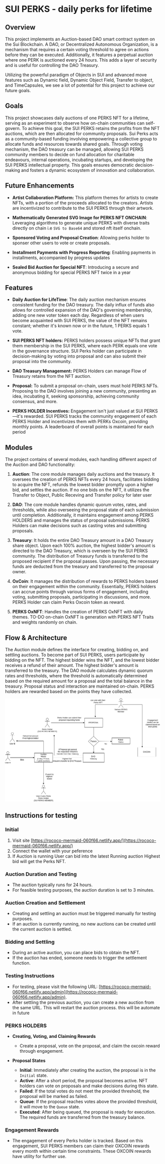 # SUI PERKS - daily perks for lifetime

## Overview

This project implements an Auction-based DAO smart contract system on the Sui Blockchain. A DAO, or Decentralized Autonomous Organization, is a mechanism that requires a certain voting threshold to agree on actions before they can be executed. Additionally, it features a perpetual auction where one PERK is auctioned every 24 hours. This adds a layer of security and is useful for controlling the DAO Treasury.

Utilizing the powerful paradigm of Objects in SUI and advanced move features such as Dynamic field, Dynamic Object Field, Transfer to object, and TimeCapsules, we see a lot of potential for this project to achieve our future goals. 

## Goals 

This project showcases daily auctions of one PERKS NFT for a lifetime, serving as an experiment to observe how on-chain communities can self-govern. To achieve this goal, the SUI PERKS retains the profits from the NFT auctions, which are then allocated for community proposals. Sui Perks acts as a community-based funding involving empowering a collective group  to allocate funds and resources towards shared goals. Through voting mechanism, the DAO treasury can be managed, allowing SUI PERKS community members to decide on fund allocation for charitable endeavours, internal operations, incubating startups, and developing the SUI PERKS intellectual property. This goals ensures democratic decision-making and fosters a dynamic ecosystem of innovation and collaboration.

## Future Enhancements

- **Artist Collaboration Platform:** This platform themes for artists to create NFTs, with a portion of the proceeds allocated to the creators. Artists are incentivized to contribute to the SUI PERKS through their artwork.

- **Mathematically Generated SVG Image for PERKS NFT ONCHAIN**:  Leveraging algorithms to generate unique PERKS with diverse traits directly on chain i.e `SVG to Base64` and stored nft itself onchain.

- **Sponsored Voting and Proposal Creation**: Allowing perks holder to sponser other users to vote or create proposals.

- **Installment Payments with Progress Reporting**: Enabling payments in installments, accompanied by progress updates

- **Sealed Bid Auction for Special NFT**: Introducing a secure and anonymous bidding for special PERKS NFT twice in a year 


## Features 

- **Daily Auction for LifeTime**:  The daily auction mechanism ensures consistent funding for the DAO treasury. The daily influx of funds also allows for controlled expansion of the DAO's governing membership, adding one new voter token each day. Regardless of when users become acquainted with SUI PERKS, the value of the NFT remains constant; whether it's known now or in the future, 1 PERKS equals 1 vote.

- **SUI PERKS NFT holders:** PERKS holders possess unique NFTs that grant them membership in the SUI PERKS, where each PERK equals one vote in the governance structure. SUI Perks holder can participate in decision-making by voting into proposal and can also submit their proposal into the community. 

- **DAO Treasury Management:** PERKS Holders can manage Flow of Treasury retains from the NFT auction.

- **Proposal:** To submit a proposal on-chain, users must hold PERKS NFTs. Proposing to the DAO involves joining a new community, presenting an idea, incubating it, seeking sponsorship, achieving community consensus, and more.

- **PERKS HOLDER Incentives:** Engagement isn't just valued at SUI PERKS—it's rewarded. SUI PERKS tracks the community engagement of each PERKS Holder and incentivizes them with PERKs Oxcoin, providing monthly points. A leaderboard of overall points is maintained for each period


## Modules

The project contains of several modules, each handling different aspect of the Auction and DAO functionality: 

1. **Auction**: The core module manages daily auctions and the treasury. It oversees the creation of PERKS NFTs every 24 hours, facilitates bidding to acquire the NFT, refunds the lowest bidder promptly upon a higher bid, and settles the auction. If no one bids on the NFT, it utilizes the Transfer to Object, Public Receving and Transfer policy for later user

2. **DAO**: The core module handles dynamic quorum votes, rates, and thresholds, while also overseeing the proposal state of each submission until completion. Additionally, it maintains engagement among PERKS HOLDERS and manages the status of proposal submissions. PERKS Holders can make decisions such as casting votes and submitting proposals.

3. **Treasury**: It holds the entire DAO Treasury amount in a DAO Treasury share object. Upon each 100% auction, the highest bidder's amount is directed to the DAO Treasury, which is overseen by the SUI PERKS community. The distribution of Treasury funds is transferred to the proposed recipient if the proposal passes. Upon passing, the necessary funds are deducted from the treasury and transferred to the proposal owner.

4. **OxCoin**: It manages the distribution of rewards to PERKS holders based on their engagement within the community. Essentially, PERKS holders can accrue points through various forms of engagement, including voting, submitting proposals, participating in discussions, and more. PERKS Holder can claim Perks Oxcoin token as reward. 

5. **PERKS OxNFT**: Handles the creation of PERKS OxNFT with daily themes. TO-DO on-chain OxNFT is generation with PERKS NFT Traits and weights randomly on chain.


## Flow & Architecture 

The Auction module defines the interface for creating, bidding on, and settling auctions. To become part of SUI PERKS, users participate by bidding on the NFT. The highest bidder wins the NFT, and the lowest bidder receives a refund of their amount. The highest bidder's amount is transferred to the treasury. The DAO module calculates dynamic quorum rates and thresholds, where the threshold is automatically determined based on the required amount for a proposal and the total balance in the treasury. Proposal status and interaction are maintained on-chain. PERKS holders are rewarded based on the points they have collected.

![Sui perks](./suiarchitecture.png)

## Instructions for testing 

### Initial

1. Visit site  [https://rococo-mermaid-060f66.netlify.app/](https://rococo-mermaid-060f66.netlify.app/)
2. Connect the wallet with your peference 
3. If Auction is running  User can bid into the latest Running auction Highest bid will get the Perks NFT.


### Auction Duration and Testing

- The auction typically runs for 24 hours.
- For feasible testing purposes, the auction duration is set to 3 minutes.

### Auction Creation and Settlement

- Creating and settling an auction must be triggered manually for testing purposes.
- If an auction is currently running, no new auctions can be created until the current auction is settled.

### Bidding and Settling

- During an active auction, you can place bids to obtain the NFT.
- If the auction has ended, someone needs to trigger the settlement function.

### Testing Instructions

- For testing, please visit the following URL: [https://rococo-mermaid-060f66.netlify.app/admin](https://rococo-mermaid-060f66.netlify.app/admin).
- After settling the previous auction, you can create a new auction from the same URL. This will restart the auction process. this will be automate in future

### PERKS HOLDERS

- **Creating, Voting, and Claiming Rewards**
   - Create a proposal, vote on the proposal, and claim the oxcoin reward through engagement.

- **Proposal States**
   - **Initial**: Immediately after creating the auction, the proposal is in the `Initial` state.
   - **Active**: After a short period, the proposal becomes active. NFT holders can vote on proposals and make decisions during this state.
   - **Failed**: If the total votes do not meet the provided threshold, the proposal will be marked as failed.
   - **Queue**: If the proposal reaches votes above the provided threshold, it will move to the `Queue` state.
   - **Executed**: After being queued, the proposal is ready for execution. The required funds are transferred from the treasury balance.

### Engagement Rewards
- The engagement of every Perks holder is tracked. Based on this engagement, SUI PERKS members can claim their OXCOIN rewards every month within certain time constraints. These OXCOIN rewards have utility for further use.